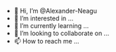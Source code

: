- 👋 Hi, I’m @Alexander-Neagu
- 👀 I’m interested in ...
- 🌱 I’m currently learning ...
- 💞️ I’m looking to collaborate on ...
- 📫 How to reach me ...

<!---
Alexander-Neagu/Alexander-Neagu is a ✨ special ✨ repository because its `README.md` (this file) appears on your GitHub profile.
You can click the Preview link to take a look at your changes.
--->

